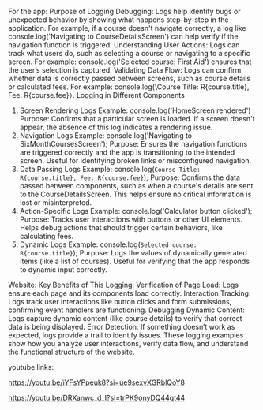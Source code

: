 For the app:
Purpose of Logging
Debugging:
Logs help identify bugs or unexpected behavior by showing what happens step-by-step in the application.
For example, if a course doesn't navigate correctly, a log like console.log('Navigating to CourseDetailsScreen') can help verify if the navigation function is triggered.
Understanding User Actions:
Logs can track what users do, such as selecting a course or navigating to a specific screen.
For example: console.log('Selected course: First Aid') ensures that the user’s selection is captured.
Validating Data Flow:
Logs can confirm whether data is correctly passed between screens, such as course details or calculated fees.
For example: console.log(\Course Title: R{course.title}, Fee: R{course.fee}`)`.
Logging in Different Components
1. Screen Rendering Logs
Example: console.log('HomeScreen rendered')
Purpose: Confirms that a particular screen is loaded. If a screen doesn't appear, the absence of this log indicates a rendering issue.
2. Navigation Logs
Example:
console.log('Navigating to SixMonthCoursesScreen');
Purpose: Ensures the navigation functions are triggered correctly and the app is transitioning to the intended screen. Useful for identifying broken links or misconfigured navigation.
3. Data Passing Logs
Example:
console.log(`Course Title: R{course.title}, Fee: R{course.fee}`);
Purpose: Confirms the data passed between components, such as when a course's details are sent to the CourseDetailsScreen. This helps ensure no critical information is lost or misinterpreted.
4. Action-Specific Logs
Example:
console.log('Calculator button clicked');
Purpose: Tracks user interactions with buttons or other UI elements. Helps debug actions that should trigger certain behaviors, like calculating fees.
6. Dynamic Logs
Example:
console.log(`Selected course: R{course.title}`);
Purpose: Logs the values of dynamically generated items (like a list of courses). Useful for verifying that the app responds to dynamic input correctly.

Website:
Key Benefits of This Logging:
Verification of Page Load: Logs ensure each page and its components load correctly.
Interaction Tracking: Logs track user interactions like button clicks and form submissions, confirming event handlers are functioning.
Debugging Dynamic Content: Logs capture dynamic content (like course details) to verify that correct data is being displayed.
Error Detection: If something doesn’t work as expected, logs provide a trail to identify issues.
These logging examples show how you analyze user interactions, verify data flow, and understand the functional structure of the website.

youtube links:

https://youtu.be/iYFsYPpeuk8?si=ue9sexvXGRblQoY8

https://youtu.be/DRXanwc_d_I?si=trPK9onyDQ44qt44 
